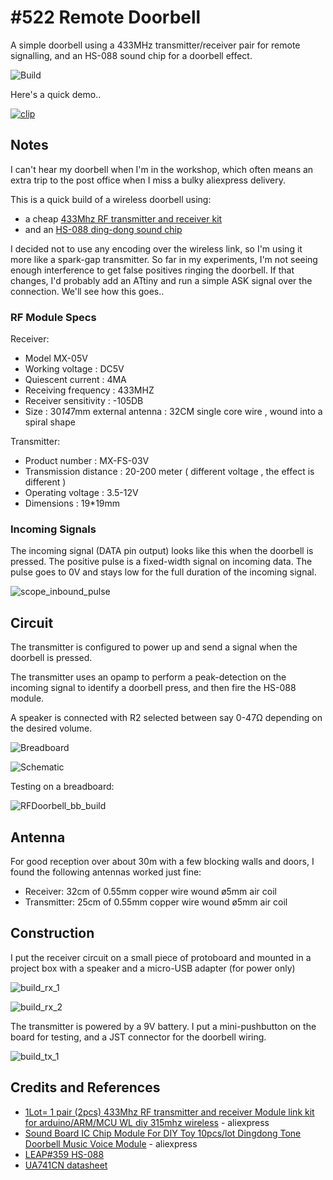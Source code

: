 # #522 Remote Doorbell

A simple doorbell using a 433MHz transmitter/receiver pair for remote signalling, and an HS-088 sound chip for a doorbell effect.

![Build](./assets/RFDoorbell_build.jpg?raw=true)

Here's a quick demo..

[![clip](https://img.youtube.com/vi/OvMDlvUOnRA/0.jpg)](https://www.youtube.com/watch?v=OvMDlvUOnRA)

## Notes

I can't hear my doorbell when I'm in the workshop, which often means an extra trip to the post office when I miss a bulky aliexpress delivery.

This is a quick build of a wireless doorbell using:

* a cheap [433Mhz RF transmitter and receiver kit](https://www.aliexpress.com/item/1850319332.html)
* and an [HS-088 ding-dong sound chip](https://www.aliexpress.com/item/32661936820.html)

I decided not to use any encoding over the wireless link, so I'm using it more like a spark-gap transmitter.
So far in my experiments, I'm not seeing enough interference to get false positives ringing the doorbell.
If that changes, I'd probably add an ATtiny and run a simple ASK signal over the connection. We'll see how this goes..

### RF Module Specs

Receiver:

* Model MX-05V
* Working voltage : DC5V
* Quiescent current : 4MA
* Receiving frequency :  433MHZ
* Receiver sensitivity : -105DB
* Size : 30*14*7mm external antenna : 32CM single core wire , wound into a spiral shape

Transmitter:

* Product number : MX-FS-03V
* Transmission distance : 20-200 meter ( different voltage , the effect is different )
* Operating voltage : 3.5-12V
* Dimensions : 19*19mm

### Incoming Signals

The incoming signal (DATA pin output) looks like this when the doorbell is pressed.
The positive pulse is a fixed-width signal on incoming data.
The pulse goes to 0V and stays low for the full duration of the incoming signal.

![scope_inbound_pulse](./assets/scope_inbound_pulse.gif?raw=true)

## Circuit

The transmitter is configured to power up and send a signal when the doorbell is pressed.

The transmitter uses an opamp to perform a peak-detection on the incoming signal to identify a doorbell press,
and then fire the HS-088 module.

A speaker is connected with R2 selected between say 0-47Ω depending on the desired volume.

![Breadboard](./assets/RFDoorbell_bb.jpg?raw=true)

![Schematic](./assets/RFDoorbell_schematic.jpg?raw=true)

Testing on a breadboard:

![RFDoorbell_bb_build](./assets/RFDoorbell_bb_build.jpg?raw=true)

## Antenna

For good reception over about 30m with a few blocking walls and doors, I found the following antennas worked just fine:

* Receiver: 32cm of 0.55mm copper wire wound ø5mm air coil
* Transmitter: 25cm of 0.55mm copper wire wound ø5mm air coil

## Construction

I put the receiver circuit on a small piece of protoboard and mounted in a project box with a speaker
and a micro-USB adapter (for power only)

![build_rx_1](./assets/build_rx_1.jpg?raw=true)

![build_rx_2](./assets/build_rx_2.jpg?raw=true)

The transmitter is powered by a 9V battery. I put a mini-pushbutton on the board for testing,
and a JST connector for the doorbell wiring.

![build_tx_1](./assets/build_tx_1.jpg?raw=true)

## Credits and References

* [1Lot= 1 pair (2pcs) 433Mhz RF transmitter and receiver Module link kit for arduino/ARM/MCU WL diy 315mhz wireless](https://www.aliexpress.com/item/1850319332.html) - aliexpress
* [Sound Board IC Chip Module For DIY Toy 10pcs/lot Dingdong Tone Doorbell Music Voice Module](https://www.aliexpress.com/item/32661936820.html) - aliexpress
* [LEAP#359 HS-088](../../../Audio/AudioEffectsChips/HS088)
* [UA741CN datasheet](https://www.ti.com/lit/ds/symlink/ua741.pdf)
